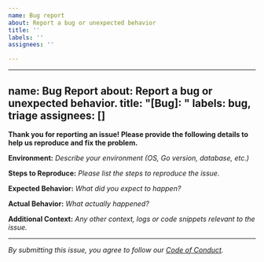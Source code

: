 ```yaml
---
name: Bug report
about: Report a bug or unexpected behavior
title: ''
labels: ''
assignees: ''

---
```


---
name: Bug Report
about: Report a bug or unexpected behavior.
title: "[Bug]: "
labels: bug, triage
assignees: []
---

**Thank you for reporting an issue! Please provide the following details to help us reproduce and fix the problem.**

**Environment:**
_Describe your environment (OS, Go version, database, etc.)_

**Steps to Reproduce:**
_Please list the steps to reproduce the issue._

**Expected Behavior:**
_What did you expect to happen?_

**Actual Behavior:**
_What actually happened?_

**Additional Context:**
_Any other context, logs or code snippets relevant to the issue._

---

_By submitting this issue, you agree to follow our [Code of Conduct](https://github.com/Casagrande-Lucas/go-acl/blob/main/CODE_OF_CONDUCT.md)._
